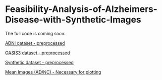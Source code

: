 # Feasibility-Analysis-of-Alzheimers-Disease-with-Synthetic-Images
The full code is coming soon.


[ADNI dataset - preprocessed](https://drive.google.com/drive/folders/1u8LkYuQNJFR6RHcOwzbEVAT-mg_48Ig1?usp=sharin)

[OASIS3 dataset - preprocessed](https://drive.google.com/drive/folders/1CtqjEuX7RvQ_bW8_XrcyKeH5yhl1MfEK?usp=sharing)

[Synthetic dataset - preprocessed](https://drive.google.com/drive/folders/1ASD7syGzjv7k37CprH74xKvJ8dzwwDqS?usp=sharing)

[Mean Images (AD/NC) - Necessary for plotting](https://drive.google.com/file/d/1EgBJOVEnclps_4Uzc5mhruP52n5AUovN/view?usp=sharing)
